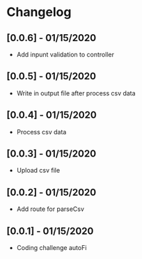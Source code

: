 # Changelog
## [0.0.6] - 01/15/2020
* Add inpunt validation to controller
## [0.0.5] - 01/15/2020
* Write in output file after process csv data
## [0.0.4] - 01/15/2020
* Process csv data
## [0.0.3] - 01/15/2020
* Upload csv file
## [0.0.2] - 01/15/2020
* Add route for parseCsv
## [0.0.1] - 01/15/2020
* Coding challenge autoFi
